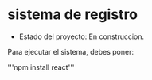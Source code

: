 <h1> sistema de registro</h1>

- Estado del proyecto: En construccion.

Para ejecutar el sistema, debes poner:

'''npm install react'''
